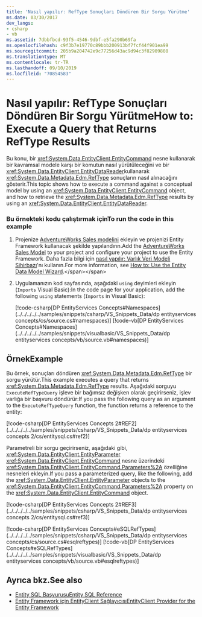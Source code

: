 ```yaml
---
title: 'Nasıl yapılır: RefType Sonuçları Döndüren Bir Sorgu Yürütme'
ms.date: 03/30/2017
dev_langs:
- csharp
- vb
ms.assetid: 7dbbfbcd-93f5-4546-9dbf-e5fa290b69fa
ms.openlocfilehash: c9f3b7e19770c89bbb200913bf7fcf44f901ea99
ms.sourcegitcommit: 205b9a204742e9c77256d43ac9d94c3f82909808
ms.translationtype: MT
ms.contentlocale: tr-TR
ms.lasthandoff: 09/10/2019
ms.locfileid: "70854583"
---
```

# <a name="how-to-execute-a-query-that-returns-reftype-results"></a><span data-ttu-id="3e571-102">Nasıl yapılır: RefType Sonuçları Döndüren Bir Sorgu Yürütme</span><span class="sxs-lookup"><span data-stu-id="3e571-102">How to: Execute a Query that Returns RefType Results</span></span>
<span data-ttu-id="3e571-103">Bu konu, bir <xref:System.Data.EntityClient.EntityCommand> nesne kullanarak bir kavramsal modele karşı bir komutun nasıl yürütüleceğini ve bir <xref:System.Data.EntityClient.EntityDataReader>kullanarak <xref:System.Data.Metadata.Edm.RefType> sonuçların nasıl alınacağını gösterir.</span><span class="sxs-lookup"><span data-stu-id="3e571-103">This topic shows how to execute a command against a conceptual model by using an <xref:System.Data.EntityClient.EntityCommand> object, and how to retrieve the <xref:System.Data.Metadata.Edm.RefType> results by using an <xref:System.Data.EntityClient.EntityDataReader>.</span></span>  
  
### <a name="to-run-the-code-in-this-example"></a><span data-ttu-id="3e571-104">Bu örnekteki kodu çalıştırmak için</span><span class="sxs-lookup"><span data-stu-id="3e571-104">To run the code in this example</span></span>  
  
1. <span data-ttu-id="3e571-105">Projenize [AdventureWorks Sales modelini](https://github.com/Microsoft/sql-server-samples/releases/tag/adventureworks) ekleyin ve projenizi Entity Framework kullanacak şekilde yapılandırın.</span><span class="sxs-lookup"><span data-stu-id="3e571-105">Add the [AdventureWorks Sales Model](https://github.com/Microsoft/sql-server-samples/releases/tag/adventureworks) to your project and configure your project to use the Entity Framework.</span></span> <span data-ttu-id="3e571-106">Daha fazla bilgi için [nasıl yapılır: Varlık Veri Modeli Sihirbazı](https://docs.microsoft.com/previous-versions/dotnet/netframework-4.0/bb738677(v=vs.100))'nı kullanın.</span><span class="sxs-lookup"><span data-stu-id="3e571-106">For more information, see [How to: Use the Entity Data Model Wizard](https://docs.microsoft.com/previous-versions/dotnet/netframework-4.0/bb738677(v=vs.100)).</span></span>  
  
2. <span data-ttu-id="3e571-107">Uygulamanızın kod sayfasında, aşağıdaki `using` deyimleri ekleyin (`Imports` Visual Basic):</span><span class="sxs-lookup"><span data-stu-id="3e571-107">In the code page for your application, add the following `using` statements (`Imports` in Visual Basic):</span></span>  
  
     [!code-csharp[DP EntityServices Concepts#Namespaces](../../../../../samples/snippets/csharp/VS_Snippets_Data/dp entityservices concepts/cs/source.cs#namespaces)]
     [!code-vb[DP EntityServices Concepts#Namespaces](../../../../../samples/snippets/visualbasic/VS_Snippets_Data/dp entityservices concepts/vb/source.vb#namespaces)]  
  
## <a name="example"></a><span data-ttu-id="3e571-108">Örnek</span><span class="sxs-lookup"><span data-stu-id="3e571-108">Example</span></span>  
 <span data-ttu-id="3e571-109">Bu örnek, sonuçları döndüren <xref:System.Data.Metadata.Edm.RefType> bir sorgu yürütür.</span><span class="sxs-lookup"><span data-stu-id="3e571-109">This example executes a query that returns <xref:System.Data.Metadata.Edm.RefType> results.</span></span> <span data-ttu-id="3e571-110">Aşağıdaki sorguyu `ExecuteRefTypeQuery` işleve bir bağımsız değişken olarak geçirirseniz, işlev varlığa bir başvuru döndürür:</span><span class="sxs-lookup"><span data-stu-id="3e571-110">If you pass the following query as an argument to the `ExecuteRefTypeQuery` function, the function returns a reference to the entity:</span></span>  
  
 [!code-csharp[DP EntityServices Concepts 2#REF2](../../../../../samples/snippets/csharp/VS_Snippets_Data/dp entityservices concepts 2/cs/entitysql.cs#ref2)]  
  
 <span data-ttu-id="3e571-111">Parametreli bir sorgu geçirirseniz, aşağıdaki gibi, <xref:System.Data.EntityClient.EntityParameter> <xref:System.Data.EntityClient.EntityCommand> nesne üzerindeki <xref:System.Data.EntityClient.EntityCommand.Parameters%2A> özelliğine nesneleri ekleyin.</span><span class="sxs-lookup"><span data-stu-id="3e571-111">If you pass a parameterized query, like the following, add the <xref:System.Data.EntityClient.EntityParameter> objects to the <xref:System.Data.EntityClient.EntityCommand.Parameters%2A> property on the <xref:System.Data.EntityClient.EntityCommand> object.</span></span>  
  
 [!code-csharp[DP EntityServices Concepts 2#REF3](../../../../../samples/snippets/csharp/VS_Snippets_Data/dp entityservices concepts 2/cs/entitysql.cs#ref3)]  
  
 [!code-csharp[DP EntityServices Concepts#eSQLRefTypes](../../../../../samples/snippets/csharp/VS_Snippets_Data/dp entityservices concepts/cs/source.cs#esqlreftypes)]
 [!code-vb[DP EntityServices Concepts#eSQLRefTypes](../../../../../samples/snippets/visualbasic/VS_Snippets_Data/dp entityservices concepts/vb/source.vb#esqlreftypes)]  
  
## <a name="see-also"></a><span data-ttu-id="3e571-112">Ayrıca bkz.</span><span class="sxs-lookup"><span data-stu-id="3e571-112">See also</span></span>

- [<span data-ttu-id="3e571-113">Entity SQL Başvurusu</span><span class="sxs-lookup"><span data-stu-id="3e571-113">Entity SQL Reference</span></span>](./language-reference/entity-sql-reference.md)
- [<span data-ttu-id="3e571-114">Entity Framework için EntityClient Sağlayıcısı</span><span class="sxs-lookup"><span data-stu-id="3e571-114">EntityClient Provider for the Entity Framework</span></span>](entityclient-provider-for-the-entity-framework.md)
